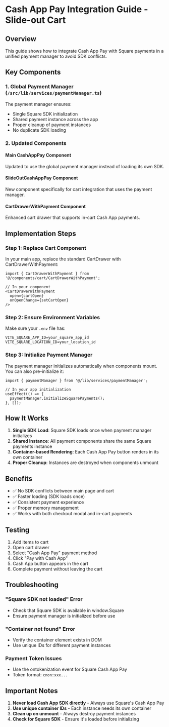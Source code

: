 # Cash App Pay Integration Guide - Slide-out Cart

## Overview

This guide shows how to integrate Cash App Pay with Square payments in a unified payment manager to avoid SDK conflicts.

## Key Components

### 1. Global Payment Manager (`/src/lib/services/paymentManager.ts`)

The payment manager ensures:
- Single Square SDK initialization
- Shared payment instance across the app
- Proper cleanup of payment instances
- No duplicate SDK loading

### 2. Updated Components

#### Main CashAppPay Component
Updated to use the global payment manager instead of loading its own SDK.

#### SlideOutCashAppPay Component
New component specifically for cart integration that uses the payment manager.

#### CartDrawerWithPayment Component
Enhanced cart drawer that supports in-cart Cash App payments.

## Implementation Steps

### Step 1: Replace Cart Component

In your main app, replace the standard CartDrawer with CartDrawerWithPayment:

```tsx
import { CartDrawerWithPayment } from '@/components/cart/CartDrawerWithPayment';

// In your component
<CartDrawerWithPayment 
  open={cartOpen} 
  onOpenChange={setCartOpen} 
/>
```

### Step 2: Ensure Environment Variables

Make sure your `.env` file has:
```env
VITE_SQUARE_APP_ID=your_square_app_id
VITE_SQUARE_LOCATION_ID=your_location_id
```

### Step 3: Initialize Payment Manager

The payment manager initializes automatically when components mount. You can also pre-initialize it:

```tsx
import { paymentManager } from '@/lib/services/paymentManager';

// In your app initialization
useEffect(() => {
  paymentManager.initializeSquarePayments();
}, []);
```

## How It Works

1. **Single SDK Load**: Square SDK loads once when payment manager initializes
2. **Shared Instance**: All payment components share the same Square payments instance
3. **Container-based Rendering**: Each Cash App Pay button renders in its own container
4. **Proper Cleanup**: Instances are destroyed when components unmount

## Benefits

- ✅ No SDK conflicts between main page and cart
- ✅ Faster loading (SDK loads once)
- ✅ Consistent payment experience
- ✅ Proper memory management
- ✅ Works with both checkout modal and in-cart payments

## Testing

1. Add items to cart
2. Open cart drawer
3. Select "Cash App Pay" payment method
4. Click "Pay with Cash App"
5. Cash App button appears in the cart
6. Complete payment without leaving the cart

## Troubleshooting

### "Square SDK not loaded" Error
- Check that Square SDK is available in window.Square
- Ensure payment manager is initialized before use

### "Container not found" Error
- Verify the container element exists in DOM
- Use unique IDs for different payment instances

### Payment Token Issues
- Use the ontokenization event for Square Cash App Pay
- Token format: `cnon:xxx...`

## Important Notes

1. **Never load Cash App SDK directly** - Always use Square's Cash App Pay
2. **Use unique container IDs** - Each instance needs its own container
3. **Clean up on unmount** - Always destroy payment instances
4. **Check for Square SDK** - Ensure it's loaded before initializing